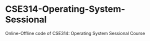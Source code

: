 # CSE314-Operating-System-Sessional
Online-Offline code of CSE314: Operating System Sessional Course
